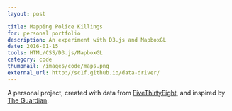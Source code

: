 ```yaml
---
layout: post

title: Mapping Police Killings
for: personal portfolio
description: An experiment with D3.js and MapboxGL
date: 2016-01-15
tools: HTML/CSS/D3.js/MapboxGL
category: code
thumbnail: /images/code/maps.png
external_url: http://sc1f.github.io/data-driver/
---
```

A personal project, created with data from <a href="https://github.com/fivethirtyeight/data/tree/master/police-killings">FiveThirtyEight</a>, and inspired by <a href="http://www.theguardian.com/us-news/ng-interactive/2015/jun/01/the-counted-police-killings-us-database">The Guardian</a>.
